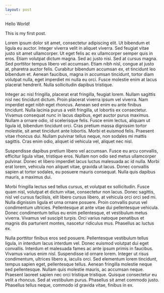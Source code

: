 ```yaml
---
layout: post
---
```

Hello World!

This is my first post.

Lorem ipsum dolor sit amet, consectetur adipiscing elit. Ut bibendum et ligula eu auctor. Integer viverra velit in aliquet viverra. Sed feugiat vitae justo sit amet ullamcorper. Ut eget felis ac ex ullamcorper semper quis in eros. Etiam volutpat dictum magna. Sed ac justo nisi. Sed at cursus magna. Sed porttitor tempus libero vel accumsan. Etiam nibh nisl, congue at justo at, pharetra auctor felis. Curabitur bibendum accumsan ex, et tincidunt leo bibendum et. Aenean faucibus, magna in accumsan tincidunt, tortor diam volutpat nulla, eget imperdiet mi nulla eu orci. Fusce molestie enim at lacus placerat hendrerit. Nulla sollicitudin dapibus tristique.

Integer ac nisl fringilla, placerat erat fringilla, feugiat lorem. Nullam sagittis nisl nec tincidunt dictum. Proin placerat viverra ipsum vel viverra. Nam imperdiet eget nibh eget rhoncus. Aenean sed enim eu ante finibus tincidunt. Nulla lacinia purus a velit fringilla, ut lobortis ex consectetur. Vivamus consequat nunc in lacus dapibus, eget auctor purus maximus. Nullam a ornare odio, id scelerisque felis. Fusce enim lectus, aliquam ut ligula id, bibendum tincidunt orci. Cras pretium massa dignissim tortor molestie, sit amet tincidunt ante lobortis. Morbi et euismod felis. Praesent vitae rhoncus dui. Nullam pulvinar tellus neque, non sodales mi mattis sagittis. Cras enim odio, aliquet id vehicula vel, aliquet nec nisl.

Suspendisse dapibus pretium libero vel accumsan. Fusce eu arcu convallis, efficitur ligula vitae, tristique eros. Nullam non odio sed metus ullamcorper pulvinar. Donec et libero imperdiet lacus luctus malesuada ac id nulla. Morbi erat lorem, vehicula non aliquet vitae, gravida ut lacus. Donec convallis sapien at tortor sodales, eu posuere mauris consequat. Nulla quis dapibus mauris, a maximus dui.

Morbi fringilla lectus sed tellus cursus, et volutpat ex sollicitudin. Fusce quam nisl, volutpat et dictum vitae, consectetur non lacus. Donec sagittis, nisl vel cursus facilisis, elit libero cursus libero, at vehicula orci orci sed mi. Nulla dignissim ligula et urna ornare posuere. Proin convallis purus vel condimentum ultricies. Pellentesque at ante vitae dui pellentesque vehicula. Donec condimentum tellus eu enim pellentesque, et vestibulum metus viverra. Vivamus vel suscipit turpis. Orci varius natoque penatibus et magnis dis parturient montes, nascetur ridiculus mus. Phasellus ac luctus ex.

Nulla porttitor finibus eros sed posuere. Pellentesque vestibulum tellus ligula, in interdum lacus interdum vel. Donec euismod volutpat dui eget convallis. Interdum et malesuada fames ac ante ipsum primis in faucibus. Vivamus varius enim nisl. Suspendisse id ornare lorem. Integer ut risus condimentum, ultrices libero a, iaculis orci. Sed elementum lorem tincidunt, tempus sapien eget, pellentesque tellus. Aenean fringilla molestie neque sed pellentesque. Nullam quis molestie mauris, ac accumsan neque. Praesent laoreet sapien nec orci tristique tristique. Quisque consectetur eu velit a rhoncus. Sed at vestibulum purus. Phasellus sit amet commodo justo. Phasellus tellus neque, commodo id gravida vitae, finibus in ex.

